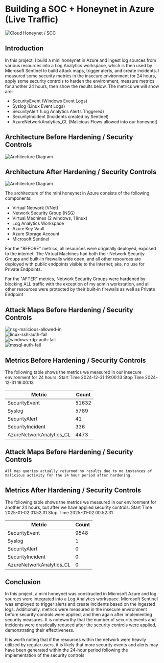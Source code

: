 # Building a SOC + Honeynet in Azure (Live Traffic)
![Cloud Honeynet / SOC](https://i.imgur.com/ZWxe03e.jpg)

## Introduction

In this project, I build a mini honeynet in Azure and ingest log sources from various resources into a Log Analytics workspace, which is then used by Microsoft Sentinel to build attack maps, trigger alerts, and create incidents. I measured some security metrics in the insecure environment for 24 hours, apply some security controls to harden the environment, measure metrics for another 24 hours, then show the results below. The metrics we will show are:

- SecurityEvent (Windows Event Logs)
- Syslog (Linux Event Logs)
- SecurityAlert (Log Analytics Alerts Triggered)
- SecurityIncident (Incidents created by Sentinel)
- AzureNetworkAnalytics_CL (Malicious Flows allowed into our honeynet)

## Architecture Before Hardening / Security Controls
![Architecture Diagram](https://i.imgur.com/aBDwnKb.jpg)

## Architecture After Hardening / Security Controls
![Architecture Diagram](https://i.imgur.com/YQNa9Pp.jpg)

The architecture of the mini honeynet in Azure consists of the following components:

- Virtual Network (VNet)
- Network Security Group (NSG)
- Virtual Machines (2 windows, 1 linux)
- Log Analytics Workspace
- Azure Key Vault
- Azure Storage Account
- Microsoft Sentinel

For the "BEFORE" metrics, all resources were originally deployed, exposed to the internet. The Virtual Machines had both their Network Security Groups and built-in firewalls wide open, and all other resources are deployed with public endpoints visible to the Internet; aka, no use for Private Endpoints.

For the "AFTER" metrics, Network Security Groups were hardened by blocking ALL traffic with the exception of my admin workstation, and all other resources were protected by their built-in firewalls as well as Private Endpoint

## Attack Maps Before Hardening / Security Controls
![nsg-malicious-allowed-in](https://github.com/EricMcclellan1/Cloud-Soc/assets/147299619/514381d8-b011-4b72-9179-970d2cdd33c2)<br>
![linux-ssh-auth-fail](https://github.com/EricMcclellan1/Cloud-Soc/assets/147299619/eedfc6b4-062b-41b0-9f72-42c8355eae3e)<br>
![windows-rdp-auth-fail](https://github.com/EricMcclellan1/Cloud-Soc/assets/147299619/fe9ef65d-1d41-4117-9e4c-dbbc0e4a5e75)<br>
![mssql-auth-fail](https://github.com/EricMcclellan1/Cloud-Soc/assets/147299619/df7e73d2-8740-426a-879d-574a2ecdfbc0)<br>



## Metrics Before Hardening / Security Controls

The following table shows the metrics we measured in our insecure environment for 24 hours:
Start Time 2024-12-31 19:00:13
Stop Time 2024-12-31 19:00:13

| Metric                   | Count
| ------------------------ | -----
| SecurityEvent            | 51632
| Syslog                   | 5789
| SecurityAlert            | 41
| SecurityIncident         | 336
| AzureNetworkAnalytics_CL | 4473

## Attack Maps Before Hardening / Security Controls

```All map queries actually returned no results due to no instances of malicious activity for the 24 hour period after hardening.```

## Metrics After Hardening / Security Controls

The following table shows the metrics we measured in our environment for another 24 hours, but after we have applied security controls:
Start Time 2025-01-02 01:52:31
Stop Time	2025-01-02 00:52:31

| Metric                   | Count
| ------------------------ | -----
| SecurityEvent            | 9548
| Syslog                   | 1
| SecurityAlert            | 0
| SecurityIncident         | 0
| AzureNetworkAnalytics_CL | 0

## Conclusion

In this project, a mini honeynet was constructed in Microsoft Azure and log sources were integrated into a Log Analytics workspace. Microsoft Sentinel was employed to trigger alerts and create incidents based on the ingested logs. Additionally, metrics were measured in the insecure environment before security controls were applied, and then again after implementing security measures. It is noteworthy that the number of security events and incidents were drastically reduced after the security controls were applied, demonstrating their effectiveness.

It is worth noting that if the resources within the network were heavily utilized by regular users, it is likely that more security events and alerts may have been generated within the 24-hour period following the implementation of the security controls.
